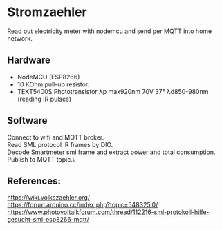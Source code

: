 # Stromzaehler
Read out electricity meter with nodemcu and send per MQTT into home network.

## Hardware
* NodeMCU (ESP8266)
* 10 KOhm pull-up resistor.
* TEKT5400S Phototransistor λp max920nm 70V 37° λd850-980nm (reading IR pulses)

## Software
Connect to wifi and MQTT broker.\
Read SML protocol IR frames by DIO.\
Decode Smartmeter sml frame and extract power and total consumption.\
Publish to MQTT topic.\


## References:
https://wiki.volkszaehler.org/  
https://forum.arduino.cc/index.php?topic=548325.0/  
https://www.photovoltaikforum.com/thread/112216-sml-protokoll-hilfe-gesucht-sml-esp8266-mqtt/  
